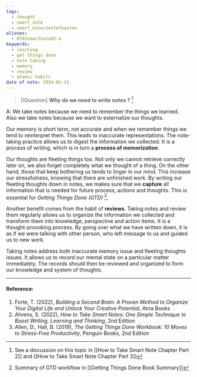 ```yaml
---
tags:
  - thought
  - smart_note
  - smart_note/zettelkasten
aliases:
  - 0703smartnote02-a
keywords:
  - learning
  - get things done
  - note taking
  - memory
  - review
  - atomic habits
date of note: 2024-01-31
---
```

 > [!Question] 
 > **Why do we need to write notes ?** [^1]

A: We take notes because we need to remember the things we learned. Also we take notes because we want to externalize our thoughts. 

Our memory is short term, not accurate and when we remember things we tend to reinterpret them. This leads to inaccurate representations. The note-taking practice allows us to digest the information we collected. It is a process of writing, which is in turn a **process of memorization**. 

Our thoughts are fleeting things too. Not only we cannot retrieve correctly later on, we also forget completely what we thought of a thing. On the other hand, those that keep bothering us tends to linger in our mind. This increase our stressfulness, knowing that there are unfinished work. By writing our fleeting thoughts down in notes, we makes sure that we **capture** all information that is needed for future process, actions and thoughts. This is essential for _Getting Things Done (GTD)_ [^2]. 

Another benefit comes from the habit of **reviews**. Taking notes and review them regularly allows us to organize the information we collected and transform them into knowledge, perspective and action items. It is a thought-provoking process. By going over what we have written down, it is as if we were talking with other person, who left message to us and guided us to new work. 

Taking notes address both inaccurate memory issue and fleeting thoughts issues. It allows us to record our mental state on a particular matter immediately. The records should then be reviewed and organized to form our knowledge and system of thoughts. 


[^1]: See a discussion on this topic in [[How to Take Smart Note Chapter Part 2]] and [[How to Take Smart Note Chapter Part 3]]
[^2]: Summary of GTD workflow in [[Getting Things Done Book Summary]]
[^3]: Summary of BASR workflow in [[Building a Second Brain Book Summary]]


----

#### Reference:

1. Forte, T. (2022), *Building a Second Brain: A Proven Method to Organize Your Digital Life and Unlock Your Creative Potential*, Atria Books
2. Ahrens, S. (2022), *How to Take Smart Notes: One Simple Technique to Boost Writing, Learning and Thinking*, 2nd Edition 
3. Allen, D., Hall, B. (2019), *The Getting Things Done Workbook: 10 Moves to Stress-Free Productivity*, Penguin Books, 2nd Edition